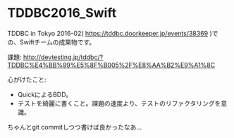 # TDDBC2016_Swift
TDDBC in Tokyo 2016-02( https://tddbc.doorkeeper.jp/events/38369 )での、Swiftチームの成果物です。

課題: http://devtesting.jp/tddbc/?TDDBC%E4%BB%99%E5%8F%B005%2F%E8%AA%B2%E9%A1%8C

心がけたこと: 

- QuickによるBDD。
- テストを綺麗に書くこと。課題の速度より、テストのリファクタリングを意識。

ちゃんとgit commitしつつ書けば良かったなあ…
